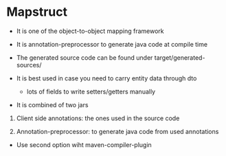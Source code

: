 # Mapstruct

- It is one of the object-to-object mapping framework

- It is annotation-preprocessor to generate java code at compile time

- The generated source code can be found under target/generated-sources/

- It is best used in case you need to carry entity data through dto
  - lots of fields to write setters/getters manually

- It is combined of two jars

1. Client side annotations: the ones used in the source code

2. Annotation-preprocessor: to generate java code from used annotations

- Use second option wiht maven-compiler-plugin

